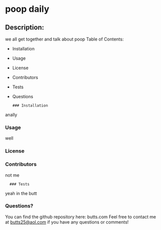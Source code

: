 # **poop daily** 
## Description:
we all get together and talk about poop 
Table of Contents: 
* Installation 
* Usage 
* License 
* Contributors 
* Tests 
* Questions

      ### Installation 
anally 
### Usage 
well 
### License 
### Contributors 
not me 

      ### Tests 
yeah in the butt 
### Questions? 
 You can find the github repository here: 
butts.com 
 Feel free to contact me at butts25@aol.com if you have any questions or comments!
    
      
      
      